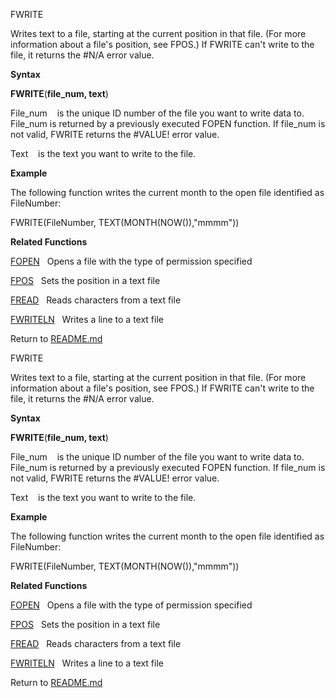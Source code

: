 FWRITE

Writes text to a file, starting at the current position in that file.
(For more information about a file's position, see FPOS.) If FWRITE
can't write to the file, it returns the \#N/A error value.

**Syntax**

**FWRITE**(**file\_num, text**)

File\_num    is the unique ID number of the file you want to write data
to. File\_num is returned by a previously executed FOPEN function. If
file\_num is not valid, FWRITE returns the \#VALUE\! error value.

Text    is the text you want to write to the file.

**Example**

The following function writes the current month to the open file
identified as FileNumber:

FWRITE(FileNumber, TEXT(MONTH(NOW()),"mmmm"))

**Related Functions**

[FOPEN](FOPEN.md)   Opens a file with the type of permission specified

[FPOS](FPOS.md)   Sets the position in a text file

[FREAD](FREAD.md)   Reads characters from a text file

[FWRITELN](FWRITELN.md)   Writes a line to a text file



Return to [README.md](README.md)

FWRITE

Writes text to a file, starting at the current position in that file.
(For more information about a file's position, see FPOS.) If FWRITE
can't write to the file, it returns the \#N/A error value.

**Syntax**

**FWRITE**(**file\_num, text**)

File\_num    is the unique ID number of the file you want to write data
to. File\_num is returned by a previously executed FOPEN function. If
file\_num is not valid, FWRITE returns the \#VALUE\! error value.

Text    is the text you want to write to the file.

**Example**

The following function writes the current month to the open file
identified as FileNumber:

FWRITE(FileNumber, TEXT(MONTH(NOW()),"mmmm"))

**Related Functions**

[FOPEN](FOPEN.md)   Opens a file with the type of permission specified

[FPOS](FPOS.md)   Sets the position in a text file

[FREAD](FREAD.md)   Reads characters from a text file

[FWRITELN](FWRITELN.md)   Writes a line to a text file



Return to [README.md](README.md)

